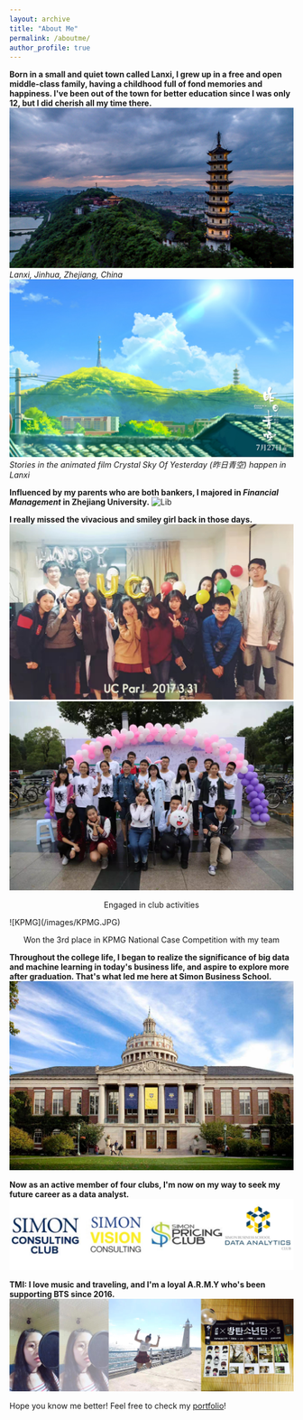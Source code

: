 ```yaml
---
layout: archive
title: "About Me"
permalink: /aboutme/
author_profile: true
---
```


**Born in a small and quiet town called Lanxi, I grew up in a free and open middle-class family, having a childhood full of fond memories and happiness. I've been out of the town for better education since I was only 12, but I did cherish all my time there.**
![Lanxi](/images/Lanxi.jpg)
*Lanxi, Jinhua, Zhejiang, China* <br/>
![Movie](/images/Movie.jpg)
*Stories in the animated film Crystal Sky Of Yesterday (昨日青空) happen in Lanxi*

**Influenced by my parents who are both bankers, I majored in *Financial Management* in Zhejiang University.**
![Lib](/images/Lib.jpg)

**I really missed the vivacious and smiley girl back in those days.**
![UC](/images/UC.JPG)
![SAU](/images/SAU.JPG)
<p align="center">
 Engaged in club activities </p>
![KPMG](/images/KPMG.JPG)
<p align="center">
  Won the 3rd place in KPMG National Case Competition with my team</p>
  
**Throughout the college life, I began to realize the significance of big data and machine learning in today's business life, and aspire to explore more after graduation. That's what led me here at Simon Business School.**
![Simon](/images/Simon.jpeg)

**Now as an active member of four clubs, I'm now on my way to seek my future career as a data analyst.**
![Club](/images/Club.JPG)

**TMI: I love music and traveling, and I'm a loyal A.R.M.Y who's been supporting BTS since 2016.**
![Leisure](/images/Leisure.JPG)


Hope you know me better! 
Feel free to check my [portfolio](/portfolio/)!
